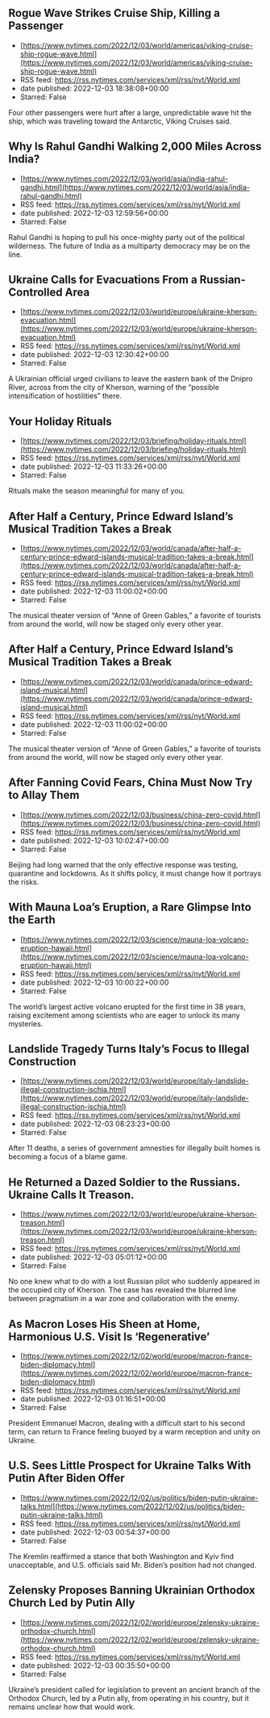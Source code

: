 ## Rogue Wave Strikes Cruise Ship, Killing a Passenger
 - [https://www.nytimes.com/2022/12/03/world/americas/viking-cruise-ship-rogue-wave.html](https://www.nytimes.com/2022/12/03/world/americas/viking-cruise-ship-rogue-wave.html)
 - RSS feed: https://rss.nytimes.com/services/xml/rss/nyt/World.xml
 - date published: 2022-12-03 18:38:08+00:00
 - Starred: False

Four other passengers were hurt after a large, unpredictable wave hit the ship, which was traveling toward the Antarctic, Viking Cruises said.

## Why Is Rahul Gandhi Walking 2,000 Miles Across India?
 - [https://www.nytimes.com/2022/12/03/world/asia/india-rahul-gandhi.html](https://www.nytimes.com/2022/12/03/world/asia/india-rahul-gandhi.html)
 - RSS feed: https://rss.nytimes.com/services/xml/rss/nyt/World.xml
 - date published: 2022-12-03 12:59:56+00:00
 - Starred: False

Rahul Gandhi is hoping to pull his once-mighty party out of the political wilderness. The future of India as a multiparty democracy may be on the line.

## Ukraine Calls for Evacuations From a Russian-Controlled Area
 - [https://www.nytimes.com/2022/12/03/world/europe/ukraine-kherson-evacuation.html](https://www.nytimes.com/2022/12/03/world/europe/ukraine-kherson-evacuation.html)
 - RSS feed: https://rss.nytimes.com/services/xml/rss/nyt/World.xml
 - date published: 2022-12-03 12:30:42+00:00
 - Starred: False

A Ukrainian official urged civilians to leave the eastern bank of the Dnipro River, across from the city of Kherson, warning of the “possible intensification of hostilities” there.

## Your Holiday Rituals
 - [https://www.nytimes.com/2022/12/03/briefing/holiday-rituals.html](https://www.nytimes.com/2022/12/03/briefing/holiday-rituals.html)
 - RSS feed: https://rss.nytimes.com/services/xml/rss/nyt/World.xml
 - date published: 2022-12-03 11:33:26+00:00
 - Starred: False

Rituals make the season meaningful for many of you.

## After Half a Century, Prince Edward Island’s Musical Tradition Takes a Break
 - [https://www.nytimes.com/2022/12/03/world/canada/after-half-a-century-prince-edward-islands-musical-tradition-takes-a-break.html](https://www.nytimes.com/2022/12/03/world/canada/after-half-a-century-prince-edward-islands-musical-tradition-takes-a-break.html)
 - RSS feed: https://rss.nytimes.com/services/xml/rss/nyt/World.xml
 - date published: 2022-12-03 11:00:02+00:00
 - Starred: False

The musical theater version of “Anne of Green Gables,” a favorite of tourists from around the world, will now be staged only every other year.

## After Half a Century, Prince Edward Island’s Musical Tradition Takes a Break
 - [https://www.nytimes.com/2022/12/03/world/canada/prince-edward-island-musical.html](https://www.nytimes.com/2022/12/03/world/canada/prince-edward-island-musical.html)
 - RSS feed: https://rss.nytimes.com/services/xml/rss/nyt/World.xml
 - date published: 2022-12-03 11:00:02+00:00
 - Starred: False

The musical theater version of “Anne of Green Gables,” a favorite of tourists from around the world, will now be staged only every other year.

## After Fanning Covid Fears, China Must Now Try to Allay Them
 - [https://www.nytimes.com/2022/12/03/business/china-zero-covid.html](https://www.nytimes.com/2022/12/03/business/china-zero-covid.html)
 - RSS feed: https://rss.nytimes.com/services/xml/rss/nyt/World.xml
 - date published: 2022-12-03 10:02:47+00:00
 - Starred: False

Beijing had long warned that the only effective response was testing, quarantine and lockdowns. As it shifts policy, it must change how it portrays the risks.

## With Mauna Loa’s Eruption, a Rare Glimpse Into the Earth
 - [https://www.nytimes.com/2022/12/03/science/mauna-loa-volcano-eruption-hawaii.html](https://www.nytimes.com/2022/12/03/science/mauna-loa-volcano-eruption-hawaii.html)
 - RSS feed: https://rss.nytimes.com/services/xml/rss/nyt/World.xml
 - date published: 2022-12-03 10:00:22+00:00
 - Starred: False

The world’s largest active volcano erupted for the first time in 38 years, raising excitement among scientists who are eager to unlock its many mysteries.

## Landslide Tragedy Turns Italy’s Focus to Illegal Construction
 - [https://www.nytimes.com/2022/12/03/world/europe/italy-landslide-illegal-construction-ischia.html](https://www.nytimes.com/2022/12/03/world/europe/italy-landslide-illegal-construction-ischia.html)
 - RSS feed: https://rss.nytimes.com/services/xml/rss/nyt/World.xml
 - date published: 2022-12-03 08:23:23+00:00
 - Starred: False

After 11 deaths, a series of government amnesties for illegally built homes is becoming a focus of a blame game.

## He Returned a Dazed Soldier to the Russians. Ukraine Calls It Treason.
 - [https://www.nytimes.com/2022/12/03/world/europe/ukraine-kherson-treason.html](https://www.nytimes.com/2022/12/03/world/europe/ukraine-kherson-treason.html)
 - RSS feed: https://rss.nytimes.com/services/xml/rss/nyt/World.xml
 - date published: 2022-12-03 05:01:12+00:00
 - Starred: False

No one knew what to do with a lost Russian pilot who suddenly appeared in the occupied city of Kherson. The case has revealed the blurred line between pragmatism in a war zone and collaboration with the enemy.

## As Macron Loses His Sheen at Home, Harmonious U.S. Visit Is ‘Regenerative’
 - [https://www.nytimes.com/2022/12/02/world/europe/macron-france-biden-diplomacy.html](https://www.nytimes.com/2022/12/02/world/europe/macron-france-biden-diplomacy.html)
 - RSS feed: https://rss.nytimes.com/services/xml/rss/nyt/World.xml
 - date published: 2022-12-03 01:16:51+00:00
 - Starred: False

President Emmanuel Macron, dealing with a difficult start to his second term, can return to France feeling buoyed by a warm reception and unity on Ukraine.

## U.S. Sees Little Prospect for Ukraine Talks With Putin After Biden Offer
 - [https://www.nytimes.com/2022/12/02/us/politics/biden-putin-ukraine-talks.html](https://www.nytimes.com/2022/12/02/us/politics/biden-putin-ukraine-talks.html)
 - RSS feed: https://rss.nytimes.com/services/xml/rss/nyt/World.xml
 - date published: 2022-12-03 00:54:37+00:00
 - Starred: False

The Kremlin reaffirmed a stance that both Washington and Kyiv find unacceptable, and U.S. officials said Mr. Biden’s position had not changed.

## Zelensky Proposes Banning Ukrainian Orthodox Church Led by Putin Ally
 - [https://www.nytimes.com/2022/12/02/world/europe/zelensky-ukraine-orthodox-church.html](https://www.nytimes.com/2022/12/02/world/europe/zelensky-ukraine-orthodox-church.html)
 - RSS feed: https://rss.nytimes.com/services/xml/rss/nyt/World.xml
 - date published: 2022-12-03 00:35:50+00:00
 - Starred: False

Ukraine’s president called for legislation to prevent an ancient branch of the Orthodox Church, led by a Putin ally, from operating in his country, but it remains unclear how that would work.
